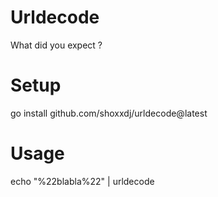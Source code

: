 # Urldecode

What did you expect ? 

# Setup

go install github.com/shoxxdj/urldecode@latest

# Usage

echo "%22blabla%22" | urldecode
